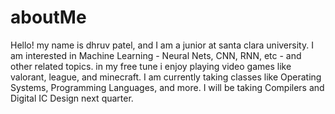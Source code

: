 # aboutMe
Hello! my name is dhruv patel, and I am a junior at santa clara university. I am interested in Machine Learning - Neural Nets, CNN, RNN, etc - and other related topics. in my free tune i enjoy playing video games like valorant, league, and minecraft. I am currently taking classes like Operating Systems, Programming Languages, and more. I will be taking Compilers and Digital IC Design next quarter.
